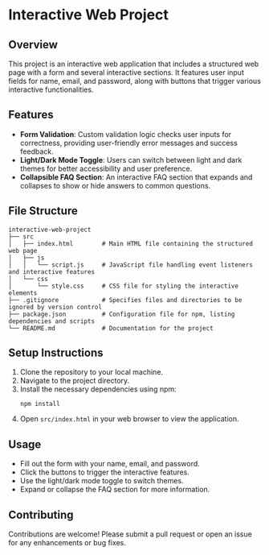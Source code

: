 # Interactive Web Project

## Overview
This project is an interactive web application that includes a structured web page with a form and several interactive sections. It features user input fields for name, email, and password, along with buttons that trigger various interactive functionalities.

## Features
- **Form Validation**: Custom validation logic checks user inputs for correctness, providing user-friendly error messages and success feedback.
- **Light/Dark Mode Toggle**: Users can switch between light and dark themes for better accessibility and user preference.
- **Collapsible FAQ Section**: An interactive FAQ section that expands and collapses to show or hide answers to common questions.

## File Structure
```
interactive-web-project
├── src
│   ├── index.html        # Main HTML file containing the structured web page
│   ├── js
│   │   └── script.js     # JavaScript file handling event listeners and interactive features
│   └── css
│       └── style.css     # CSS file for styling the interactive elements
├── .gitignore            # Specifies files and directories to be ignored by version control
├── package.json          # Configuration file for npm, listing dependencies and scripts
└── README.md             # Documentation for the project
```

## Setup Instructions
1. Clone the repository to your local machine.
2. Navigate to the project directory.
3. Install the necessary dependencies using npm:
   ```
   npm install
   ```
4. Open `src/index.html` in your web browser to view the application.

## Usage
- Fill out the form with your name, email, and password.
- Click the buttons to trigger the interactive features.
- Use the light/dark mode toggle to switch themes.
- Expand or collapse the FAQ section for more information.

## Contributing
Contributions are welcome! Please submit a pull request or open an issue for any enhancements or bug fixes.